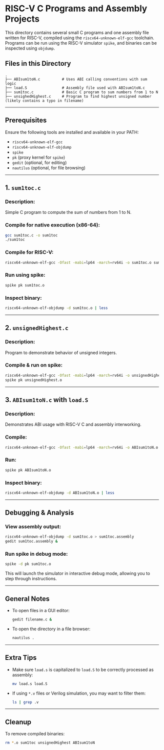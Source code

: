 # RISC-V C Programs and Assembly Projects

This directory contains several small C programs and one assembly file written for RISC-V, compiled using the `riscv64-unknown-elf-gcc` toolchain. Programs can be run using the RISC-V simulator `spike`, and binaries can be inspected using `objdump`.

## Files in this Directory

```
.
├── ABIsum1toN.c          # Uses ABI calling conventions with sum logic
├── load.S                # Assembly file used with ABIsum1toN.c
├── sum1toc.c             # Basic C program to sum numbers from 1 to N
├── unsighedHighest.c     # Program to find highest unsigned number (likely contains a typo in filename)
```

---

## Prerequisites

Ensure the following tools are installed and available in your PATH:

- `riscv64-unknown-elf-gcc`
- `riscv64-unknown-elf-objdump`
- `spike`
- `pk` (proxy kernel for `spike`)
- `gedit` (optional, for editing)
- `nautilus` (optional, for file browsing)

---

## 1. `sum1toc.c`

### Description:
Simple C program to compute the sum of numbers from 1 to N.

### Compile for native execution (x86-64):

```bash
gcc sum1toc.c -o sum1toc
./sum1toc
```

### Compile for RISC-V:

```bash
riscv64-unknown-elf-gcc -Ofast -mabi=lp64 -march=rv64i -o sum1toc.o sum1toc.c
```

### Run using spike:

```bash
spike pk sum1toc.o
```

### Inspect binary:

```bash
riscv64-unknown-elf-objdump -d sum1toc.o | less
```

---

## 2. `unsignedHighest.c`

### Description:
Program to demonstrate behavior of unsigned integers.

### Compile & run on spike:

```bash
riscv64-unknown-elf-gcc -Ofast -mabi=lp64 -march=rv64i -o unsignedHighest.o unsighedHighest.c
spike pk unsignedHighest.o
```

---

## 3. `ABIsum1toN.c` with `load.S`

### Description:
Demonstrates ABI usage with RISC-V C and assembly interworking.

### Compile:

```bash
riscv64-unknown-elf-gcc -Ofast -mabi=lp64 -march=rv64i -o ABIsum1toN.o ABIsum1toN.c load.S
```

### Run:

```bash
spike pk ABIsum1toN.o
```

### Inspect binary:

```bash
riscv64-unknown-elf-objdump -d ABIsum1toN.o | less
```

---

## Debugging & Analysis

### View assembly output:

```bash
riscv64-unknown-elf-objdump -d sum1toc.o > sum1toc.assembly
gedit sum1toc.assembly &
```

### Run spike in debug mode:

```bash
spike -d pk sum1toc.o
```

This will launch the simulator in interactive debug mode, allowing you to step through instructions.

---

## General Notes

- To open files in a GUI editor:
  ```bash
  gedit filename.c &
  ```
- To open the directory in a file browser:
  ```bash
  nautilus .
  ```

---

## Extra Tips

- Make sure `load.s` is capitalized to `load.S` to be correctly processed as assembly:
  ```bash
  mv load.s load.S
  ```
- If using `*.v` files or Verilog simulation, you may want to filter them:
  ```bash
  ls | grep .v
  ```

---

## Cleanup

To remove compiled binaries:

```bash
rm *.o sum1toc unsignedHighest ABIsum1toN
```
